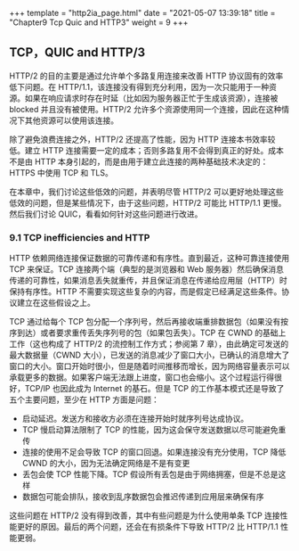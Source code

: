+++
template = "http2ia_page.html"
date = "2021-05-07 13:39:18"
title = "Chapter9 Tcp Quic and HTTP3"
weight = 9
+++
## TCP，QUIC and HTTP/3

HTTP/2 的目的主要是通过允许单个多路复用连接来改善 HTTP 协议固有的效率低下问题。在 HTTP/1.1，该连接没有得到充分利用，因为一次只能用于一种资源。如果在响应请求时存在时延（比如因为服务器正忙于生成该资源），连接被 blocked 并且没有被使用。HTTP/2 允许多个资源使用同一个连接，因此在这种情况下其他资源可以使用该连接。

除了避免浪费连接之外，HTTP/2 还提高了性能，因为 HTTP 连接本书效率较低。建立 HTTP 连接需要一定的成本；否则多路复用不会得到真正的好处。成本不是由 HTTP 本身引起的，而是由用于建立此连接的两种基础技术决定的：HTTPS 中使用 TCP 和 TLS。

在本章中，我们讨论这些低效的问题，并表明尽管 HTTP/2 可以更好地处理这些低效的问题，但是某些情况下，由于这些问题，HTTP/2 可能比 HTTP/1.1 更慢。然后我们讨论 QUIC，看看如何针对这些问题进行改进。

### 9.1 TCP inefficiencies and HTTP

HTTP 依赖网络连接保证数据的可靠传递和有序性。直到最近，这种可靠连接使用 TCP 来保证。TCP 连接两个端（典型的是浏览器和 Web 服务器）然后确保消息传递的可靠性，如果消息丢失就重传，并且保证消息在传递给应用层（HTTP）时保持有序性。HTTP 不需要实现这些复杂的内容，而是假定已经满足这些条件。协议建立在这些假设之上。

TCP 通过给每个 TCP 包分配一个序列号，然后再接收端重排数据包（如果没有按序到达）或者要求重传丢失序列号的包（如果包丢失）。TCP 在 CWND 的基础上工作（这也构成了 HTTP/2 的流控制工作方式；参阅第 7 章），由此确定可发送的最大数据量（CWND 大小），已发送的消息减少了窗口大小，已确认的消息增大了窗口的大小。窗口开始时很小，但是随着时间推移而增长，因为网络容量表示可以承载更多的数据。如果客户端无法跟上进度，窗口也会缩小。这个过程运行得很好，TCP/IP 也因此成为 Internet 的基石。但是 TCP 的工作基本模式还是导致了五个主要问题，至少在 HTTP 方面是问题：

- 启动延迟。发送方和接收方必须在连接开始时就序列号达成协议。
- TCP 慢启动算法限制了 TCP 的性能，因为这会保守发送数据以尽可能避免重传
- 连接的使用不足会导致 TCP 的窗口回退。如果连接没有充分使用，TCP 降低 CWND 的大小，因为无法确定网络是不是有变更
- 丢包会使 TCP 性能下降。TCP 假设所有丢包是由于网络拥塞，但是不总是这样
- 数据包可能会排队，接收到乱序数据包会推迟传递到应用层来确保有序

这些问题在 HTTP/2 没有得到改善，其中有些问题是为什么使用单条 TCP 连接性能更好的原因。最后的两个问题，还会在有损条件下导致 HTTP/2 比 HTTP/1.1 性能更弱。
